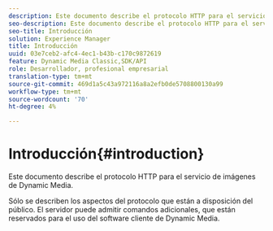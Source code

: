 ```yaml
---
description: Este documento describe el protocolo HTTP para el servicio de imágenes de Dynamic Media.
seo-description: Este documento describe el protocolo HTTP para el servicio de imágenes de Dynamic Media.
seo-title: Introducción
solution: Experience Manager
title: Introducción
uuid: 03e7ceb2-afc4-4ec1-b43b-c170c9872619
feature: Dynamic Media Classic,SDK/API
role: Desarrollador, profesional empresarial
translation-type: tm+mt
source-git-commit: 469d1a5c43a972116a8a2efb0de5708800130a99
workflow-type: tm+mt
source-wordcount: '70'
ht-degree: 4%

---
```



# Introducción{#introduction}

Este documento describe el protocolo HTTP para el servicio de imágenes de Dynamic Media.

Sólo se describen los aspectos del protocolo que están a disposición del público. El servidor puede admitir comandos adicionales, que están reservados para el uso del software cliente de Dynamic Media.
